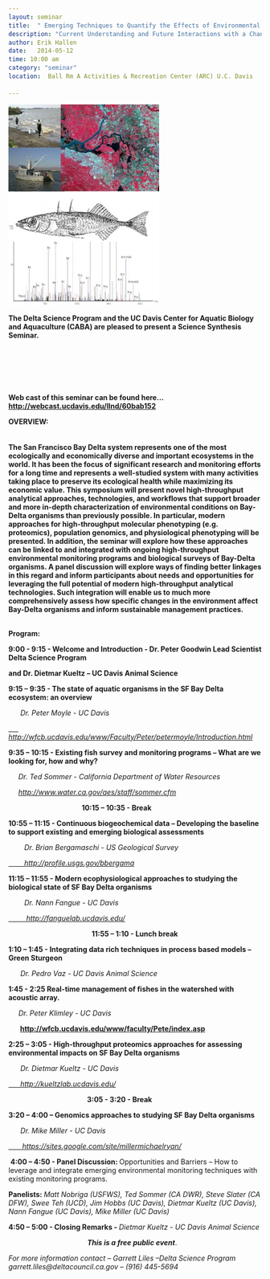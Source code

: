 ```yaml
---
layout: seminar
title:  " Emerging Techniques to Quantify the Effects of Environmental Change in Bay-Delta Organisms"
description: "Current Understanding and Future Interactions with a Changing Landscape"
author: Erik Hallen
date:   2014-05-12
time: 10:00 am
category: "seminar"
location:  Ball Rm A Activities & Recreation Center (ARC) U.C. Davis

---
```


<p class="Default"><strong><img class="image-left captioned" src="/media/emerging_techniques.png" alt="BA Emerg" /><br /></strong></p>
<p class="Default"><strong>The Delta Science Program and the UC Davis Center for Aquatic Biology and Aquaculture (CABA) are pleased to present a Science Synthesis Seminar.<br /></strong></p>

<p class="Default"><strong><a class="external-link" href="http://webcast.ucdavis.edu/llnd/60bab152"><br /></a></strong></p>
<p class="Default">&nbsp;</p>
<p class="Default"><strong><a class="external-link" href="http://webcast.ucdavis.edu/llnd/60bab152"><br /></a></strong></p>
<p class="Default"><strong>Web cast of this seminar can be found here... <a class="external-link" href="http://webcast.ucdavis.edu/llnd/60bab152">http://webcast.ucdavis.edu/llnd/60bab152</a></strong>
    <br /><strong><a class="external-link" href="http://webcast.ucdavis.edu/llnd/60bab152"></a></strong></p>
<p class="Default"><strong>OVERVIEW:<br /><br /><br />The San Francisco Bay Delta system represents one of the most ecologically and economically diverse and important ecosystems in the world. It has been the focus of significant research and monitoring efforts for a long time and represents a well-studied system with many activities taking place to preserve its ecological health while maximizing its economic value. This symposium will present novel high-throughput analytical approaches, technologies, and workflows that support broader and more in-depth characterization of environmental conditions on Bay-Delta organisms than previously possible. In particular, modern approaches for high-throughput molecular phenotyping (e.g. proteomics), population genomics, and physiological phenotyping will be presented. In addition, the seminar will explore how these approaches can be linked to and integrated with ongoing high-throughput environmental monitoring programs and biological surveys of Bay-Delta organisms. A panel discussion will explore ways of finding better linkages in this regard and inform participants about needs and opportunities for leveraging the full potential of modern high-throughput analytical technologies. Such integration will enable us to much more comprehensively assess how specific changes in the environment affect Bay-Delta organisms and inform sustainable management practices.<br /><br /></strong></p>
<p class="Default"><strong>Program: </strong></p>
<p class="Default"><strong>9:00 - 9:15 - Welcome and
Introduction - Dr. Peter Goodwin Lead Scientist Delta Science Program </strong></p>
<p class="Default"><strong>and Dr. Dietmar Kueltz – UC
Davis Animal Science<br /></strong></p>
<p class="Default"><strong>9:15 – 9:35 - The state of
aquatic organisms in the SF Bay Delta ecosystem: an overview </strong></p>
<p class="Default"><em>&nbsp;&nbsp;&nbsp;&nbsp;&nbsp; Dr. Peter Moyle - UC Davis&nbsp;<a class="external-link" href="http://wfcb.ucdavis.edu/www/Faculty/Peter/petermoyle/Introduction.html"><br /></a></em></p>
<p class="Default"><em><a class="external-link" href="http://wfcb.ucdavis.edu/www/Faculty/Peter/petermoyle/Introduction.html">&nbsp;&nbsp;&nbsp;&nbsp;&nbsp; http://wfcb.ucdavis.edu/www/Faculty/Peter/petermoyle/Introduction.html</a></em><a class="external-link" href="http://wfcb.ucdavis.edu/www/Faculty/Peter/petermoyle/Introduction.html"><strong>
</strong></a></p>
<p class="Default"><strong>9:35 – 10:15 - Existing fish
survey and monitoring programs – What are we looking for, how and why? </strong></p>
<p class="Default"><em>&nbsp;&nbsp;&nbsp;&nbsp; Dr. Ted Sommer - California
Department of Water Resources</em></p>
<p class="Default"><em>&nbsp;&nbsp;&nbsp;&nbsp; <a class="external-link" href="http://www.water.ca.gov/aes/staff/sommer.cfm">http://www.water.ca.gov/aes/staff/sommer.cfm</a></em></p>
<p class="Default"><strong>
</strong></p>
<p class="Default"><strong>&nbsp;&nbsp;&nbsp;&nbsp;&nbsp;&nbsp;&nbsp;&nbsp;&nbsp;&nbsp;&nbsp;&nbsp;&nbsp;&nbsp;&nbsp;&nbsp;&nbsp;&nbsp;&nbsp;&nbsp;&nbsp;&nbsp;&nbsp;&nbsp;&nbsp;&nbsp;&nbsp;&nbsp;&nbsp;&nbsp;&nbsp;&nbsp;&nbsp;&nbsp;&nbsp;&nbsp;&nbsp;&nbsp;&nbsp;&nbsp;&nbsp;&nbsp;&nbsp; 10:15 – 10:35 - Break </strong></p>
<p class="Default"><strong>10:55 – 11:15 - Continuous
biogeochemical data – Developing the baseline to support existing and emerging</strong><strong> biological assessments </strong></p>
<p class="Default"><em>&nbsp;&nbsp;&nbsp;&nbsp;&nbsp;&nbsp;&nbsp; Dr. Brian Bergamaschi - US
Geological Survey <br /></em></p>
<p class="Default"><em><a class="external-link" href="http://profile.usgs.gov/bbergama">&nbsp;&nbsp;&nbsp;&nbsp;&nbsp;&nbsp;&nbsp; http://profile.usgs.gov/bbergama</a></em><strong> </strong></p>
<p class="Default"><strong>
</strong></p>
<p class="Default"><strong>11:15 – 11:55 - Modern
ecophysiological approaches to studying the biological state of SF Bay Delta
organisms </strong></p>
<p class="Default"><em>&nbsp;&nbsp;&nbsp;&nbsp;&nbsp;&nbsp;&nbsp; Dr. Nann Fangue - UC Davis <br /></em></p>
<p class="Default"><em><a class="external-link" href="http://fanguelab.ucdavis.edu/">&nbsp;&nbsp;&nbsp;&nbsp;&nbsp;&nbsp;&nbsp;&nbsp; http://fanguelab.ucdavis.edu/</a></em><strong> </strong></p>
<p class="Default"><strong>
</strong></p>
<p class="Default"><strong>&nbsp;&nbsp;&nbsp;&nbsp;&nbsp;&nbsp;&nbsp;&nbsp;&nbsp;&nbsp;&nbsp;&nbsp;&nbsp;&nbsp;&nbsp;&nbsp;&nbsp;&nbsp;&nbsp;&nbsp;&nbsp;&nbsp;&nbsp;&nbsp;&nbsp;&nbsp;&nbsp;&nbsp;&nbsp;&nbsp;&nbsp;&nbsp;&nbsp;&nbsp;&nbsp;&nbsp;&nbsp;&nbsp;&nbsp;&nbsp;&nbsp;&nbsp;&nbsp;&nbsp;&nbsp;&nbsp;&nbsp;&nbsp;&nbsp; 11:55 – 1:10 - Lunch break </strong></p>
<p class="Default"><strong>1:10 – 1:45 - Integrating
data rich techniques in process based models – Green Sturgeon </strong></p>
<p class="Default"><em>&nbsp;&nbsp;&nbsp;&nbsp;&nbsp; Dr. Pedro Vaz - UC Davis Animal Science<br /></em></p>
<p class="Default"><strong>1:45 - 2:25 Real-time management of fishes in the watershed with acoustic array.</strong></p>
<p class="Default"><strong>&nbsp;&nbsp;&nbsp;&nbsp;&nbsp; </strong><em>Dr. Peter Klimley - UC Davis</em>
    <br /><strong></strong></p>
<p class="Default"><strong>&nbsp;&nbsp;&nbsp;&nbsp;&nbsp;&nbsp; <a class="external-link" href="http://wfcb.ucdavis.edu/www/faculty/Pete/index.asp">http://wfcb.ucdavis.edu/www/faculty/Pete/index.asp</a><br /></strong></p>
<p class="Default"><strong>2:25 – 3:05 -
High-throughput proteomics approaches for assessing environmental impacts on SF
Bay Delta organisms </strong></p>
<p class="Default"><em>&nbsp;&nbsp;&nbsp;&nbsp;&nbsp; Dr. Dietmar Kueltz - UC
Davis <br /></em></p>
<p class="Default"><em><a class="external-link" href="http://kueltzlab.ucdavis.edu/">&nbsp;&nbsp;&nbsp;&nbsp;&nbsp; http://kueltzlab.ucdavis.edu/</a><strong> </strong></em></p>
<p class="Default">&nbsp;<strong>&nbsp;&nbsp;&nbsp;&nbsp;&nbsp;&nbsp;&nbsp;&nbsp;&nbsp;&nbsp;&nbsp;&nbsp;&nbsp;&nbsp;&nbsp;&nbsp;&nbsp;&nbsp;&nbsp;&nbsp;&nbsp;&nbsp;&nbsp;&nbsp;&nbsp;&nbsp;&nbsp;&nbsp;&nbsp;&nbsp;&nbsp;&nbsp;&nbsp;&nbsp;&nbsp;&nbsp;&nbsp;&nbsp;&nbsp;&nbsp;&nbsp;&nbsp;&nbsp;&nbsp;&nbsp; 3:05 - 3:20 - Break </strong></p>
<p class="Default"><strong>3:20 – 4:00 – Genomics
approaches to studying SF Bay Delta organisms </strong></p>
<p class="Default"><em>&nbsp;&nbsp;&nbsp;&nbsp;&nbsp; Dr. Mike Miller - UC Davis&nbsp;<a class="external-link" href="https://sites.google.com/site/millermichaelryan/"><br /></a></em></p>
<p class="Default"><em><a class="external-link" href="https://sites.google.com/site/millermichaelryan/">&nbsp;&nbsp;&nbsp;&nbsp;&nbsp;&nbsp; https://sites.google.com/site/millermichaelryan/</a></em><strong> </strong></p>
<p class="Default">&nbsp;<strong>4:00 – 4:50 - Panel
Discussion: </strong>Opportunities and Barriers – How to leverage and integrate emerging environmental monitoring techniques with existing monitoring programs.</p>
<p class="Default"><strong>Panelists: </strong><em>Matt Nobriga (USFWS), Ted Sommer (CA DWR), Steve
Slater (CA DFW), Swee Teh (UCD), Jim Hobbs (UC Davis), Dietmar Kueltz (UC
Davis), Nann Fangue (UC Davis), Mike Miller (UC Davis)</em></p>
<p><strong>4:50 – 5:00 - Closing
Remarks - </strong><em>Dietmar Kueltz - UC Davis Animal Science</em></p>
<p>&nbsp;&nbsp;&nbsp;&nbsp;&nbsp;&nbsp;&nbsp;&nbsp;&nbsp;&nbsp;&nbsp;&nbsp;&nbsp;&nbsp;&nbsp;&nbsp;&nbsp;&nbsp;&nbsp;&nbsp;&nbsp;&nbsp;&nbsp;&nbsp;&nbsp;&nbsp;&nbsp;&nbsp;&nbsp;&nbsp;&nbsp;&nbsp;&nbsp;&nbsp;&nbsp;&nbsp;&nbsp;&nbsp;&nbsp;<em><strong> This is a free public event</strong></em>.</p>
<p><em>For more information contact – Garrett Liles –Delta Science Program garrett.liles@deltacouncil.ca.gov – (916) 445-5694<br /></em></p>


